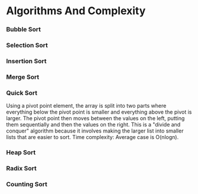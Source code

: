 # Algorithms And Complexity

### Bubble Sort

### Selection Sort

### Insertion Sort

### Merge Sort

### Quick Sort
Using a pivot point element, the array is split into two parts where everything below the pivot point is smaller and everything above the pivot is larger. The pivot point then moves between the values on the left, putting them sequentially and then the values on the right. This is a "divide and conquer" algorithm because it involves making the larger list into smaller lists that are easier to sort.
Time complexity: Average case is O(nlogn).

### Heap Sort

### Radix Sort

### Counting Sort
